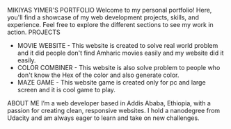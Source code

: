 MIKIYAS YIMER'S PORTFOLIO
Welcome to my personal portfolio! Here, you'll find a showcase of my web development projects, skills, and experience. Feel free to explore the different sections to see my work in action.
PROJECTS 
* MOVIE WEBSITE - This website is created to solve real world problem and it did people don't find Amharic movies easily and my website did it easily.
* COLOR COMBINER - This website is also solve problem to people who don't know the Hex of the color and also generate color.
* MAZE GAME - This website game is created only for pc and large screen and it is cool game to play.

ABOUT ME
I’m a web developer based in Addis Ababa, Ethiopia, with a passion for creating clean, responsive websites. I hold a nanodegree from Udacity and am always eager to learn and take on new challenges.
